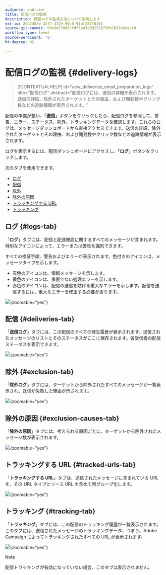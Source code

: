 ```yaml
---
audience: end-user
title: 配信ログの監視
description: 配信ログの監視方法について説明します
exl-id: 2eb7457e-32f7-4729-99c8-91bf287f0192
source-git-commit: 88c6473005cfdf7a43e0d232b75db2b51dbcac40
workflow-type: tm+mt
source-wordcount: '0'
ht-degree: 0%

---
```


# 配信ログの監視 {#delivery-logs}

>[!CONTEXTUALHELP]
>id="acw_deliveries_email_preparation_logs"
>title="配信ログ"
>abstract="配信ログには、送信の詳細が表示されます。送信の詳細、除外されたターゲットとその理由、および開封数やクリック数などの追跡情報が表示されます。"

配信の準備が整い、「**送信**」ボタンをクリックしたら、配信ログを参照して、警告、エラー、ステータス、除外、トラッキングデータを確認します。これらのログは、メッセージダッシュボードから直接アクセスできます。送信の詳細、除外されたターゲットとその理由、および開封数やクリック数などの追跡情報が表示されます。

ログを表示するには、配信ダッシュボードにアクセスし、「**ログ**」ボタンをクリックします。

次のタブを使用できます。

* [ログ](#logs-tab)
* [配信](#deliveries-tab)
* [除外](#exclusion-tab)
* [除外の原因](#exclusion-causes)
* [トラッキングする URL](#tracked-urls)
* [トラッキング](#tracking)

## ログ {#logs-tab}

「**ログ**」タブには、配信と配達確認に関するすべてのメッセージが含まれます。特別なアイコンによって、エラーまたは警告を識別できます。

すべての検証手順、警告およびエラーが表示されます。色付きのアイコンは、メッセージタイプを示します。

* 灰色のアイコンは、情報メッセージを示します。
* 黄色のアイコンは、重要でない処理エラーを示します。
* 赤色のアイコンは、配信の送信を妨げる重大なエラーを示します。配信を送信するには、重大なエラーを修正する必要があります。

![](assets/logs.png){zoomable="yes"}


## 配信 {#deliveries-tab}

「**送信ログ**」タブには、この配信のすべての発生履歴が表示されます。送信されたメッセージのリストとそのステータスがここに保存されます。各受信者の配信ステータスを表示できます。

![](assets/logs2.png){zoomable="yes"}

## 除外 {#exclusion-tab}

「**除外ログ**」タブには、ターゲットから除外されたすべてのメッセージが一覧表示され、送信が失敗した理由が示されます。

![](assets/logs3.png){zoomable="yes"}

## 除外の原因 {#exclusion-causes-tab}

「**除外の原因**」タブには、考えられる原因ごとに、ターゲットから除外されたメッセージ数が表示されます。

![](assets/logs4.png){zoomable="yes"}

## トラッキングする URL {#tracked-urls-tab}

「**トラッキングする URL**」タブは、送信されたメッセージに含まれている URL を、その URL タイプとソース URL を含めて再グループ化します。

![](assets/logs5.png){zoomable="yes"}

## トラッキング {#tracking-tab}

「**トラッキング**」タブには、この配信のトラッキング履歴が一覧表示されます。このタブには、送信されたメッセージのトラッキングデータ、つまり、Adobe Campaign によってトラッキングされたすべての URL が表示されます。


![](assets/logs6.png){zoomable="yes"}

>[!NOTE]
>
>配信トラッキングが有効になっていない場合、このタブは表示されません。